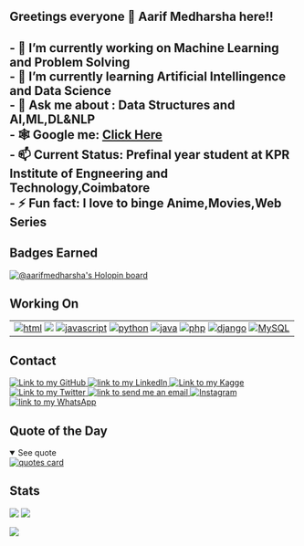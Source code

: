 ## Greetings everyone 👋 Aarif Medharsha here!!

<h2>
- 🔭 I’m currently working on Machine Learning and Problem Solving
    <br>
- 🌱 I’m currently learning Artificial Intellingence and Data Science
    <br>
- 💬 Ask me about : Data Structures and AI,ML,DL&NLP
    <br>
    - 🕸️ Google me: <a href="https://www.google.com/search?q=Aarif+Medharsha"> Click Here </a>
    <br>
    - 📫 Current Status: Prefinal year student at KPR Institute of Engneering and Technology,Coimbatore
    <br>
- ⚡ Fun fact: I love to binge Anime,Movies,Web Series
</h2>

## Badges Earned
[![@aarifmedharsha's Holopin board](https://holopin.me/aarifmedharsha)](https://holopin.io/@aarifmedharsha)

## Working On
<table>
    <tr>
      <td>
        <div>
          <a href="https://developer.mozilla.org/en-US/docs/Web/HTML"><img src="https://img.shields.io/badge/HTML5-E34F26?style=for-the-badge&logo=html5&logoColor=white" alt="html"/></a>
          <a href="https://www.w3.org/Style/CSS/Overview.en.html"><img src="https://img.shields.io/badge/CSS3-1572B6?style=for-the-badge&logo=css3&logoColor=white"/></a>
          <a href="https://www.javascript.com"><img src="https://img.shields.io/badge/JavaScript-323330?style=for-the-badge&logo=javascript&logoColor=F7DF1E" alt="javascript"/></a>
          <a href="https://www.python.org"><img src="https://img.shields.io/badge/Python-14354C?style=for-the-badge&logo=python&logoColor=white" alt="python"/></a>
          <a href="https://www.java.com/"><img src="https://img.shields.io/badge/Java-ED8B00?style=for-the-badge&logo=java&logoColor=white" alt="java"/></a>
          <a href="https://www.php.net/"><img src="https://img.shields.io/badge/PHP-777BB4?style=for-the-badge&logo=php&logoColor=white" alt="php" /><a>
          <a href="https://www.djangoproject.com/"><img src="https://img.shields.io/badge/Django-092E20?style=for-the-badge&logo=django&logoColor=white" alt="django"></a>
              <a href="
https://www.mysql.com/"><img src="https://img.shields.io/badge/MySQL-00000F?style=for-the-badge&logo=mysql&logoColor=white" alt="MySQL"></a>
              
     
  </tr>
</table>

## Contact
<a href="https://github.com/Aarifmedharsha">
    <img alt="Link to my GitHub" src="https://img.shields.io/badge/GitHub-100000?style=for-the-badge&logo=github&logoColor=white">
</a>
<a href="https://www.linkedin.com/in/aarif-medharsha-4ba806221/">
    <img alt="link to my LinkedIn" src="https://img.shields.io/badge/LinkedIn-0077B5?style=for-the-badge&logo=linkedin&logoColor=white" />
</a>
<a href="https://www.kaggle.com/aarifmedharsha">
    <img alt="Link to my Kagge" src="https://img.shields.io/badge/Kaggle-20BEFF?style=for-the-badge&logo=Kaggle&logoColor=white">
</a>
<a href="https://twitter.com/AMedharsha/">
    <img alt="Link to my Twitter" src="https://img.shields.io/badge/Twitter-1DA1F2?style=for-the-badge&logo=twitter&logoColor=white">
</a>
<a href="mailto:03aarif20@gmail.com">
    <img alt="link to send me an email" src="https://img.shields.io/badge/Gmail-D14836?style=for-the-badge&logo=gmail&logoColor=white" />
</a>
<a href="https://www.instagram.com/aarifxo_/">
    <img alt="Instagram" src="https://img.shields.io/badge/Instagram-E4405F?style=for-the-badge&logo=instagram&logoColor=white" />
</a>
<a href="https://wa.me/9384109134">
    <img alt="link to my WhatsApp" src="https://img.shields.io/badge/WhatsApp-25D366?style=for-the-badge&logo=whatsapp&logoColor=white" />
</a>

## Quote of the Day
<details open>
<summary>See quote</summary>
    <a href="https://github.com/piyushsuthar/github-readme-quotes">
        <img src="https://quotes-github-readme.vercel.app/api?type=horizontal&theme=tokyonight" alt="quotes card">
    </a>
</details>

## Stats
<img src="https://streak-stats.demolab.com?user=Aarifmedharsha&theme=github-dark-blue" > </img>
 <img src="https://github-readme-stats-git-masterrstaa-rickstaa.vercel.app/api?username=Aarifmedharsha&show_icons=true&include_all_commits=true&count_private=true&hide_border=true&theme=dark"> <img/> 

<img src="https://github-readme-stats-git-masterrstaa-rickstaa.vercel.app/api/top-langs/?username=Aarifmedharsha&theme=dark">
